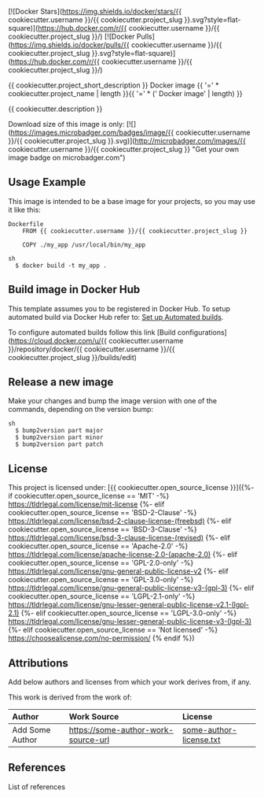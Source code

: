 [![Docker Stars](https://img.shields.io/docker/stars/{{ cookiecutter.username }}/{{ cookiecutter.project_slug }}.svg?style=flat-square)](https://hub.docker.com/r/{{ cookiecutter.username }}/{{ cookiecutter.project_slug }}/)
[![Docker Pulls](https://img.shields.io/docker/pulls/{{ cookiecutter.username }}/{{ cookiecutter.project_slug }}.svg?style=flat-square)](https://hub.docker.com/r/{{ cookiecutter.username }}/{{ cookiecutter.project_slug }}/)

{{ cookiecutter.project_short_description }} Docker image
{{ '=' * cookiecutter.project_name | length }}{{ '=' * (' Docker image' | length) }}

{{ cookiecutter.description }}

Download size of this image is only:
[![](https://images.microbadger.com/badges/image/{{ cookiecutter.username }}/{{ cookiecutter.project_slug }}.svg)](http://microbadger.com/images/{{ cookiecutter.username }}/{{ cookiecutter.project_slug }} "Get your own image badge on microbadger.com")


Usage Example
-------------

This image is intended to be a base image for your projects, so you may use it like this:

```
Dockerfile
    FROM {{ cookiecutter.username }}/{{ cookiecutter.project_slug }}

    COPY ./my_app /usr/local/bin/my_app
```

```
sh
  $ docker build -t my_app .
```

Build image in Docker Hub 
-------------------------

This template assumes you to be registered in Docker Hub.
To setup automated build via Docker Hub refer to: [Set up Automated builds](https://docs.docker.com/docker-hub/builds/).

To configure automated builds follow this link [Build configurations](https://cloud.docker.com/u/{{ cookiecutter.username }}/repository/docker/{{ cookiecutter.username }}/{{ cookiecutter.project_slug }}/builds/edit)


Release a new image
-------------------

Make your changes and bump the image version with one of the commands, depending on the version bump:

```
sh
  $ bump2version part major
  $ bump2version part minor
  $ bump2version part patch
```

License
-------

This project is licensed under: [{{ cookiecutter.open_source_license }}]({%- if cookiecutter.open_source_license == 'MIT' -%}
https://tldrlegal.com/license/mit-license
{%- elif cookiecutter.open_source_license == 'BSD-2-Clause' -%}
https://tldrlegal.com/license/bsd-2-clause-license-(freebsd)
{%- elif cookiecutter.open_source_license == 'BSD-3-Clause' -%}
https://tldrlegal.com/license/bsd-3-clause-license-(revised)
{%- elif cookiecutter.open_source_license == 'Apache-2.0' -%}
https://tldrlegal.com/license/apache-license-2.0-(apache-2.0)
{%- elif cookiecutter.open_source_license == 'GPL-2.0-only' -%}
https://tldrlegal.com/license/gnu-general-public-license-v2
{%- elif cookiecutter.open_source_license == 'GPL-3.0-only' -%}
https://tldrlegal.com/license/gnu-general-public-license-v3-(gpl-3)
{%- elif cookiecutter.open_source_license == 'LGPL-2.1-only' -%}
https://tldrlegal.com/license/gnu-lesser-general-public-license-v2.1-(lgpl-2.1)
{%- elif cookiecutter.open_source_license == 'LGPL-3.0-only' -%}
https://tldrlegal.com/license/gnu-lesser-general-public-license-v3-(lgpl-3)
{%- elif cookiecutter.open_source_license == 'Not licensed' -%}
https://choosealicense.com/no-permission/
{% endif %})


Attributions
------------

Add below authors and licenses from which your work derives from, if any.

This work is derived from the work of:

| Author            | Work Source                                  | License                      |
|:------------------|:---------------------------------------------|:-----------------------------|
| Add Some Author   | <https://some-author-work-source-url>        | [some-author-license.txt](./attributions/some-author-license.txt) |

References
----------

List of references
